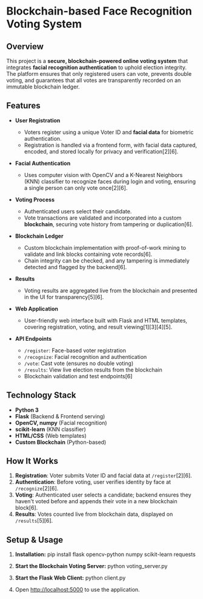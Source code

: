 # Blockchain-based Face Recognition Voting System

## Overview

This project is a **secure, blockchain-powered online voting system** that integrates **facial recognition authentication** to uphold election integrity. The platform ensures that only registered users can vote, prevents double voting, and guarantees that all votes are transparently recorded on an immutable blockchain ledger.

## Features

- **User Registration**
  - Voters register using a unique Voter ID and **facial data** for biometric authentication.
  - Registration is handled via a frontend form, with facial data captured, encoded, and stored locally for privacy and verification[2][6].

- **Facial Authentication**
  - Uses computer vision with OpenCV and a K-Nearest Neighbors (KNN) classifier to recognize faces during login and voting, ensuring a single person can only vote once[2][6].

- **Voting Process**
  - Authenticated users select their candidate.
  - Vote transactions are validated and incorporated into a custom **blockchain**, securing vote history from tampering or duplication[6].

- **Blockchain Ledger**
  - Custom blockchain implementation with proof-of-work mining to validate and link blocks containing vote records[6].
  - Chain integrity can be checked, and any tampering is immediately detected and flagged by the backend[6].

- **Results**
  - Voting results are aggregated live from the blockchain and presented in the UI for transparency[5][6].

- **Web Application**
  - User-friendly web interface built with Flask and HTML templates, covering registration, voting, and result viewing[1][3][4][5].
  
- **API Endpoints**
  - `/register`: Face-based voter registration
  - `/recognize`: Facial recognition and authentication
  - `/vote`: Cast vote (ensures no double voting)
  - `/results`: View live election results from the blockchain
  - Blockchain validation and test endpoints[6]

## Technology Stack

- **Python 3**
- **Flask** (Backend & Frontend serving)
- **OpenCV, numpy** (Facial recognition)
- **scikit-learn** (KNN classifier)
- **HTML/CSS** (Web templates)
- **Custom Blockchain** (Python-based)

## How It Works

1. **Registration**: Voter submits Voter ID and facial data at `/register`[2][6].
2. **Authentication**: Before voting, user verifies identity by face at `/recognize`[2][6].
3. **Voting**: Authenticated user selects a candidate; backend ensures they haven't voted before and appends their vote in a new blockchain block[6].
4. **Results**: Votes counted live from blockchain data, displayed on `/results`[5][6].


## Setup & Usage

1. **Installation:**
     pip install flask opencv-python numpy scikit-learn requests

2. **Start the Blockchain Voting Server:**
    python voting_server.py

3. **Start the Flask Web Client:**
    python client.py

4. Open [http://localhost:5000](http://localhost:5000) to use the application.
